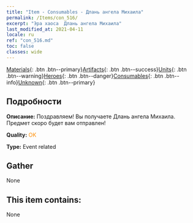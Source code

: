 ```yaml
---
title: "Item - Consumables - Длань ангела Михаила"
permalink: /Items/con_516/
excerpt: "Эра хаоса  Длань ангела Михаила"
last_modified_at: 2021-04-11
locale: ru
ref: "con_516.md"
toc: false
classes: wide
---
```

 [Materials](/ru/Items/){: .btn .btn--primary}[Artifacts](/ru/Items/Artifacts/){: .btn .btn--success}[Units](/ru/Items/Units/){: .btn .btn--warning}[Heroes](/ru/Items/Heroes/){: .btn .btn--danger}[Consumables](/ru/Items/Consumables/){: .btn .btn--info}[Unknown](/ru/Items/Unknown/){: .btn .btn--primary}

## Подробности
 **Описание:** Поздравляем! Вы получаете Длань ангела Михаила. Предмет скоро будет вам отправлен!

 **Quality:** <span style="color: #FF8C00">OK</span>

 **Type:** Event related

## Gather

  None

## This item contains:

  None

